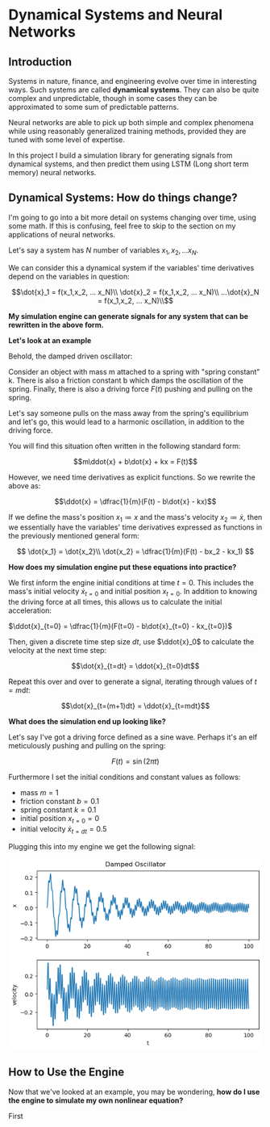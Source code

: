 # Dynamical Systems and Neural Networks

## Introduction

Systems in nature, finance, and engineering evolve over time in interesting ways. Such systems are called **dynamical systems**. They can also be quite complex and  unpredictable, though in some cases they can be approximated to some sum of predictable patterns. 

Neural networks are able to pick up both simple and complex phenomena while using reasonably generalized training methods, provided they are tuned with some level of expertise.

In this project I build a simulation library for generating signals from dynamical systems, and then predict them using LSTM (Long short term memory) neural networks.

## Dynamical Systems: How do things change?

I'm going to go into a bit more detail on systems changing over time, using some math. If this is confusing, feel free to skip to the section on my applications of neural networks.

Let's say a system has *N* number of variables $x_1, x_2, ...x_N$.

We can consider this a dynamical system if the variables' time derivatives depend on the variables in question:

$$\dot{x}_1 = f(x_1,x_2, ... x_N)\\
\dot{x}_2 = f(x_1,x_2, ... x_N)\\
...\dot{x}_N = f(x_1,x_2, ... x_N)\\$$

**My simulation engine can generate signals for any system that can be rewritten in the above form.**

**Let's look at an example**

Behold, the damped driven oscillator:

Consider an object with mass m attached to a spring with "spring constant" k. There is also a friction constant b which damps the oscillation of the spring. Finally, there is also a driving force $F(t)$ pushing and pulling on the spring.

Let's say someone pulls on the mass away from the spring's equilibrium and let's go, this would lead to a harmonic oscillation, in addition to the driving force.

You will find this situation often written in the following standard form:

$$m\ddot{x} + b\dot{x} + kx = F(t)$$

However, we need time derivatives as explicit functions. So we rewrite the above as:

$$\ddot{x} = \dfrac{1}{m}(F(t) - b\dot{x} - kx)$$

If we define the mass's position $x_1 \coloneqq x$ and the mass's velocity $x_2 \coloneqq \dot{x}$, then we essentially have the variables' time derivatives expressed as functions in the previously mentioned general form:

$$
\dot{x_1} = \dot{x_2}\\
\dot{x_2} = \dfrac{1}{m}(F(t) - bx_2 - kx_1)
$$

**How does my simulation engine put these equations into practice?**

We first inform the engine initial conditions at time $t=0$. This includes the mass's initial velocity $\dot{x}_{t=0}$ and initial position $x_{t=0}$. In addition to knowing the driving force at all times, this allows us to calculate the initial acceleration:

$\ddot{x}_{t=0} = \dfrac{1}{m}(F(t=0) - b\dot{x}_{t=0} - kx_{t=0})$

Then, given a discrete time step size $dt$, use $\ddot{x}_0$ to calculate the velocity at the next time step:

$$\dot{x}_{t=dt} = \ddot{x}_{t=0}dt$$

Repeat this over and over to generate a signal, iterating through values of $t=m\mathrm{d}t$:

$$\dot{x}_{t=(m+1)dt} = \ddot{x}_{t=mdt}$$

**What does the simulation end up looking like?**

Let's say I've got a driving force defined as a sine wave. Perhaps it's an elf meticulously pushing and pulling on the spring:

$$F(t) = \sin(2\pi t)$$

Furthermore I set the initial conditions and constant values as follows:

* mass $m = 1$
* friction constant $b = 0.1$
* spring constant $k = 0.1$
* initial position $x_{t=0} = 0$
* initial velocity $\dot{x}_{t=dt} = 0.5$

Plugging this into my engine we get the following signal:

![damped_oscillator](damped_oscillator.png)

## How to Use the Engine

Now that we've looked at an example, you may be wondering, **how do I use the engine to simulate my own nonlinear equation?**

First 